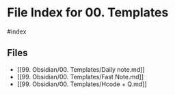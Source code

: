 # File Index for 00. Templates
#index

## Files

- [[99. Obsidian/00. Templates/Daily note.md]]
- [[99. Obsidian/00. Templates/Fast Note.md]]
- [[99. Obsidian/00. Templates/Hcode + Q.md]]
